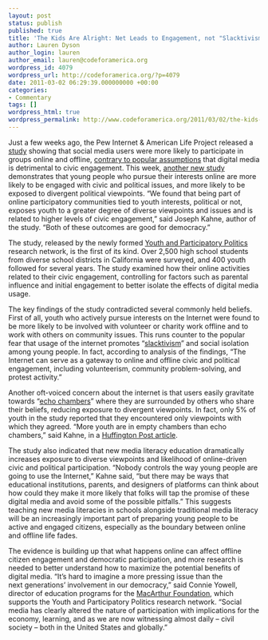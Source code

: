 ```yaml
---
layout: post
status: publish
published: true
title: 'The Kids Are Alright: Net Leads to Engagement, not "Slacktivism"'
author: Lauren Dyson
author_login: lauren
author_email: lauren@codeforamerica.org
wordpress_id: 4079
wordpress_url: http://codeforamerica.org/?p=4079
date: 2011-03-02 06:29:39.000000000 +00:00
categories:
- Commentary
tags: []
wordpress_html: true
wordpress_permalink: http://www.codeforamerica.org/2011/03/02/the-kids-are-alright-net-leads-to-engagement-not-slacktivism/
---
```


<p>Just a few weeks ago, the Pew Internet &amp; American Life Project released a <a href="http://pewinternet.org/Reports/2011/The-Social-Side-of-the-Internet.aspx">study</a> showing that social media users were more likely to participate in groups online and offline, <a href="http://codeforamerica.org/2011/02/07/the-internet-and-civic-participation-what-the-pew-study-tells-us/">contrary to popular assumptions</a> that digital media is detrimental to civic engagement. This week, <a href="http://ypp.dmlcentral.net/content/does-internet-make-more-engaged-citizens-many-youth-answer-yes-according-new-study-civic-lea">another new study</a> demonstrates that young people who pursue their interests online are more likely to be engaged with civic and political issues, and more likely to be exposed to divergent political viewpoints. “We found that being part of online participatory communities tied to youth interests, political or not, exposes youth to a greater degree of diverse viewpoints and issues and is related to higher levels of civic engagement,” said Joseph Kahne, author of the study. “Both of these outcomes are good for democracy.”</p>
<p>The study, released by the newly formed <a href="http://ypp.dmlcentral.net/">Youth and Participatory Politics</a> research network, is the first of its kind. Over 2,500 high school students from diverse school districts in California were surveyed, and 400 youth followed for several years. The study examined how their online activities related to their civic engagement, controlling for factors such as parental influence and initial engagement to better isolate the effects of digital media usage.</p>
<p>The key findings of the study contradicted several commonly held beliefs. First of all, youth who actively pursue interests on the Internet were found to be more likely to be involved with volunteer or charity work offline and to work with others on community issues. This runs counter to the popular fear that usage of the internet promotes “<a href="http://en.wikipedia.org/wiki/Slacktivism">slacktivism</a>” and social isolation among young people. In fact, according to analysis of the findings, “The Internet can serve as a gateway to online and offline civic and political engagement, including volunteerism, community problem-solving, and protest activity.”</p>
<p>Another oft-voiced concern about the internet is that users easily gravitate towards “<a href="http://www.pbs.org/newshour/bb/media/jan-june10/miller_06-01.html">echo chambers</a>” where they are surrounded by others who share their beliefs, reducing exposure to divergent viewpoints. In fact, only 5% of youth in the study reported that they encountered only viewpoints with which they agreed. “More youth are in empty chambers than echo chambers,” said Kahne, in a <a href="http://www.huffingtonpost.com/joseph-kahne/is-the-virtual-world-good_b_827064.html">Huffington Post article</a>.</p>
<p>The study also indicated that new media literacy education dramatically increases exposure to diverse viewpoints and likelihood of online-driven civic and political participation. “Nobody controls the way young people are going to use the Internet,” Kahne said, “but there may be ways that educational institutions, parents, and designers of platforms can think about how could they make it more likely that folks will tap the promise of these digital media and avoid some of the possible pitfalls.” This suggests teaching new media literacies in schools alongside traditional media literacy will be an increasingly important part of preparing young people to be active and engaged citizens, especially as the boundary between online and offline life fades.</p>
<p>The evidence is building up that what happens online can affect offline citizen engagement and democratic participation, and more research is needed to better understand how to maximize the potential benefits of digital media. “It’s hard to imagine a more pressing issue than the next generations’ involvement in our democracy,” said Connie Yowell, director of education programs for the <a href="http://www.macfound.org/site/c.lkLXJ8MQKrH/b.3599935/k.1648/John_D__Catherine_T_MacArthur_Foundation.htm">MacArthur Foundation</a>, which supports the Youth and Participatory Politics research network. “Social media has clearly altered the nature of participation with implications for the economy, learning, and as we are now witnessing almost daily – civil society – both in the United States and globally.”</p>
